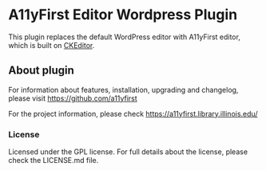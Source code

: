 A11yFirst Editor Wordpress Plugin 
==================================

This plugin replaces the default WordPress editor with A11yFirst editor, which is built on [CKEditor](http://ckeditor.com).

## About plugin

For information about features, installation, upgrading and changelog, please visit https://github.com/a11yfirst 

For the project information, please check https://a11yfirst.library.illinois.edu/

### License

Licensed under the GPL license. For full details about the license, please check the LICENSE.md file.